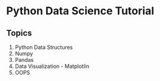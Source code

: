 # Python Data Science Tutorial
## Topics
1. Python Data Structures
2. Numpy
3. Pandas
4. Data Visualization - Matplotlin
5. OOPS
